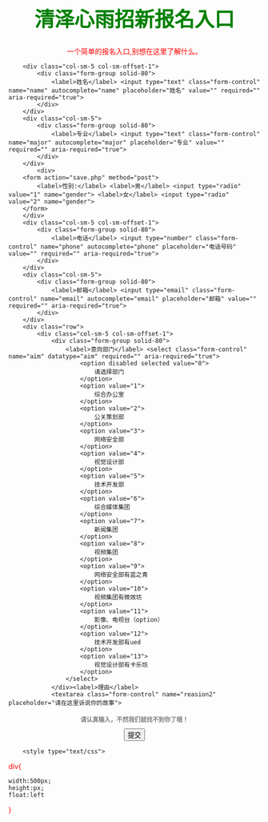 <html>
<meta name="viewport" content="width=device-width,initial-scale=1" />
    <head>
        <meta http-equiv="Content-Type" content="text/html; charset=utf-8">
        <title>
            报名
        </title>
        <style type="text/css">
div{text-align:center;}
        h1{font-family:"华文行楷";;font-size:40px;color:green}
        p{font-size:14px;color:red}
        h2{font-size:12px;color:grey}
        </style>
        <style type="text/css">
form{text-align:center;}
        </style>
    </head>
    <body>
        <div>
            <h1>
                清泽心雨招新报名入口
            </h1>
            <p class="category">
                一个简单的报名入口,别想在这里了解什么。
            </p>
        </div>
	
        <div class="col-sm-5 col-sm-offset-1">
            <div class="form-group solid-80">
                <label>姓名</label> <input type="text" class="form-control" name="name" autocomplete="name" placeholder="姓名" value="" required="" aria-required="true">
            </div>
        </div>
        <div class="col-sm-5">
            <div class="form-group solid-80">
                <label>专业</label> <input type="text" class="form-control" name="major" autocomplete="major" placeholder="专业" value="" required="" aria-required="true">
            </div>
        </div>
			<div>
		<form action="save.php" method="post">
            <label>性别:</label> <label>男</label> <input type="radio" value="1" name="gender"> <label>女</label> <input type="radio" value="2" name="gender">
        </form>
		</div>
        <div class="col-sm-5 col-sm-offset-1">
            <div class="form-group solid-80">
                <label>电话</label> <input type="number" class="form-control" name="phone" autocomplete="phone" placeholder="电话号码" value="" required="" aria-required="true">
            </div>
        </div>
        <div class="col-sm-5">
            <div class="form-group solid-80">
                <label>邮箱</label> <input type="email" class="form-control" name="email" autocomplete="email" placeholder="邮箱" value="" required="" aria-required="true">
            </div>
        </div>
        <div class="row">
            <div class="col-sm-5 col-sm-offset-1">
                <div class="form-group solid-80">
                    <label>意向部门</label> <select class="form-control" name="aim" datatype="aim" required="" aria-required="true">
                        <option disabled selected value="0">
                            请选择部门
                        </option>
                        <option value="1">
                            综合办公室
                        </option>
                        <option value="2">
                            公关策划部
                        </option>
                        <option value="3">
                            网络安全部
                        </option>
                        <option value="4">
                            视觉设计部
                        </option>
                        <option value="5">
                            技术开发部
                        </option>
                        <option value="6">
                            综合媒体集团
                        </option>
                        <option value="7">
                            新闻集团
                        </option>
                        <option value="8">
                            视频集团
                        </option>
                        <option value="9">
                            网络安全部有蓝之青
                        </option>
                        <option value="10">
                            视频集团有微效坊
                        </option>
                        <option value="11">
                            影像、电视台（option）
                        </option>
                        <option value="12">
                            技术开发部有ued
                        </option>
                        <option value="13">
                            视觉设计部有卡乐坊
                        </option>
                    </select>
                </div><label>理由</label> 
                <textarea class="form-control" name="reasion2" placeholder="请在这里诉说你的故事">
</textarea>
            </div>
			  <div>
            <h2 class="info-text">
                请认真输入，不然我们就找不到你了哦！
            </h2>
        </div>
        </div>
        <div class="pull-right">
            <input type="button" class="btn btn-finish btn-fill btn-success btn-wd" name="finish" value="提交" id="poster" style="display: inline-block;">
        </div>
		
		<style type="text/css">
div{

    width:500px;
    height:px;
	float:left
}
</style>
    </body>
</html>
